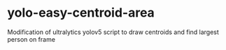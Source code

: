 # yolo-easy-centroid-area
Modification of ultralytics yolov5 script to draw centroids and find largest person on frame
